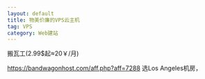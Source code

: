 ```yaml
---
layout: default
title: 物美价廉的VPS云主机
tag: VPS
category: Web建站
---
```


搬瓦工(2.99$起≈20￥/月)

https://bandwagonhost.com/aff.php?aff=7288
选Los Angeles机房，


